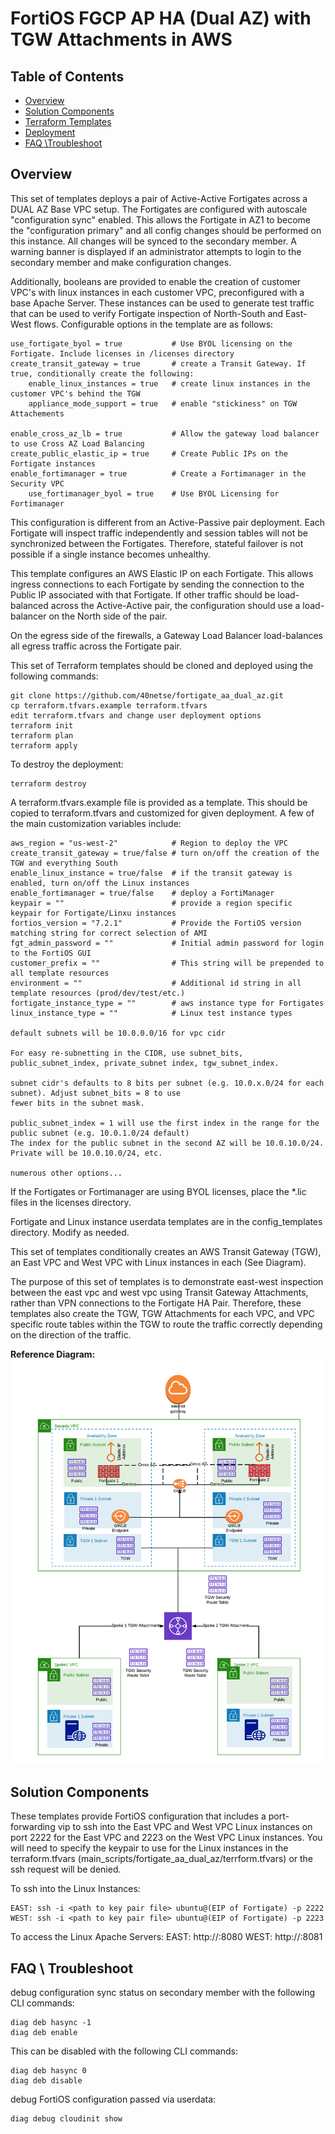 # FortiOS FGCP AP HA (Dual AZ) with TGW Attachments in AWS


## Table of Contents
  - [Overview](./README.md#overview)
  - [Solution Components](./README.md#solution-components)
  - [Terraform Templates](./README.md#terraform-templates)
  - [Deployment](./README.md#deployment)
  - [FAQ \Troubleshoot](./README.md#faq--troubleshoot)

## Overview
This set of templates deploys a pair of Active-Active Fortigates across a DUAL AZ Base VPC setup. The Fortigates 
are configured with autoscale "configuration sync" enabled. This allows the Fortigate in AZ1 to become the 
"configuration primary" and all config changes should be performed on this instance. All changes will be synced to the 
secondary member. A warning banner is displayed if an administrator attempts to login to the secondary member and make 
configuration changes. 

Additionally, booleans are provided to enable the creation of customer VPC's with linux instances 
in each customer VPC, preconfigured with a base Apache Server. These instances can be used to generate test traffic 
that can be used to verify Fortigate inspection of North-South and East-West flows. Configurable options in the template
are as follows:
    
    use_fortigate_byol = true           # Use BYOL licensing on the Fortigate. Include licenses in /licenses directory
    create_transit_gateway = true       # create a Transit Gateway. If true, conditionally create the following:
        enable_linux_instances = true   # create linux instances in the customer VPC's behind the TGW
        appliance_mode_support = true   # enable "stickiness" on TGW Attachements
    
    enable_cross_az_lb = true           # Allow the gateway load balancer to use Cross AZ Load Balancing
    create_public_elastic_ip = true     # Create Public IPs on the Fortigate instances
    enable_fortimanager = true          # Create a Fortimanager in the Security VPC
        use_fortimanager_byol = true    # Use BYOL Licensing for Fortimanager
    
    
    

This configuration is different from an Active-Passive pair deployment. Each Fortigate will inspect traffic 
independently and session tables will not be synchronized between the Fortigates. Therefore, stateful failover is not 
possible if a single instance becomes unhealthy. 

This template configures an AWS Elastic IP on each Fortigate. This allows ingress connections to each Fortigate by 
sending the connection to the Public IP associated with that Fortigate. If other traffic should be load-balanced across
the Active-Active pair, the configuration should use a load-balancer on the North side of the pair. 

On the egress side of the firewalls, a Gateway Load Balancer load-balances all egress traffic across the Fortigate pair.

This set of Terraform templates should be cloned and deployed using the following commands:

    git clone https://github.com/40netse/fortigate_aa_dual_az.git
    cp terraform.tfvars.example terraform.tfvars
    edit terraform.tfvars and change user deployment options
    terraform init 
    terraform plan
    terraform apply 

To destroy the deployment:

    terraform destroy

A terraform.tfvars.example file is provided as a template. This should be copied to terraform.tfvars and customized for
given deployment. A few of the main customization variables include:

    aws_region = "us-west-2"            # Region to deploy the VPC
    create_transit_gateway = true/false # turn on/off the creation of the TGW and everything South
    enable_linux_instance = true/false  # if the transit gateway is enabled, turn on/off the Linux instances
    enable_fortimanager = true/false    # deploy a FortiManager
    keypair = ""                        # provide a region specific keypair for Fortigate/Linxu instances
    fortios_version = "7.2.1"           # Provide the FortiOS version matching string for correct selection of AMI
    fgt_admin_password = ""             # Initial admin password for login to the FortiOS GUI
    customer_prefix = ""                # This string will be prepended to all template resources 
    environment = ""                    # Additional id string in all template resources (prod/dev/test/etc.)
    fortigate_instance_type = ""        # aws instance type for Fortigates
    linux_instance_type = ""            # Linux test instance types
    
    default subnets will be 10.0.0.0/16 for vpc cidr

    For easy re-subnetting in the CIDR, use subnet_bits, public_subnet_index, private_subnet index, tgw_subnet_index.

    subnet cidr's defaults to 8 bits per subnet (e.g. 10.0.x.0/24 for each subnet). Adjust subnet_bits = 8 to use 
    fewer bits in the subnet mask. 

    public_subnet_index = 1 will use the first index in the range for the public subnet (e.g. 10.0.1.0/24 default)
    The index for the public subnet in the second AZ will be 10.0.10.0/24. Private will be 10.0.10.0/24, etc.

    numerous other options...

If the Fortigates or Fortimanager are using BYOL licenses, place the *.lic files in the licenses directory.

Fortigate and Linux instance userdata templates are in the config_templates directory. Modify as needed.

This set of templates conditionally creates an AWS Transit Gateway (TGW), an East VPC and West VPC with Linux 
instances in each (See Diagram). 

The purpose of this set of templates is to demonstrate east-west inspection between the east vpc and west vpc
using Transit Gateway Attachments, rather than VPN connections to the Fortigate HA Pair. Therefore, these templates 
also create the TGW, TGW Attachments for each VPC, and VPC specific route tables within the TGW to route 
the traffic correctly depending on the direction of the traffic. 

**Reference Diagram:**
![Example Diagram](./content/fortigate-aa-dual-az.png)

## Solution Components

These templates provide FortiOS configuration that includes a port-forwarding vip to ssh into the East VPC and 
West VPC Linux instances on port 2222 for the East VPC and 2223 on the West VPC Linux instances. You will need to 
specify the keypair to use for the Linux instances in the terraform.tfvars 
(main_scripts/fortigate_aa_dual_az/terrform.tfvars) or the ssh request will be denied.

To ssh into the Linux Instances: 

    EAST: ssh -i <path to key pair file> ubuntu@(EIP of Fortigate) -p 2222
    WEST: ssh -i <path to key pair file> ubuntu@(EIP of Fortigate) -p 2223

To access the Linux Apache Servers:
    EAST: http://<EIP of Fortigate>:8080
    WEST: http://<EIP of Fortigate>:8081

## FAQ \ Troubleshoot

debug configuration sync status on secondary member with the following CLI commands:
```
diag deb hasync -1
diag deb enable
```

This can be disabled with the following CLI commands:
```
diag deb hasync 0
diag deb disable
```

debug FortiOS configuration passed via userdata:
```
diag debug cloudinit show
```